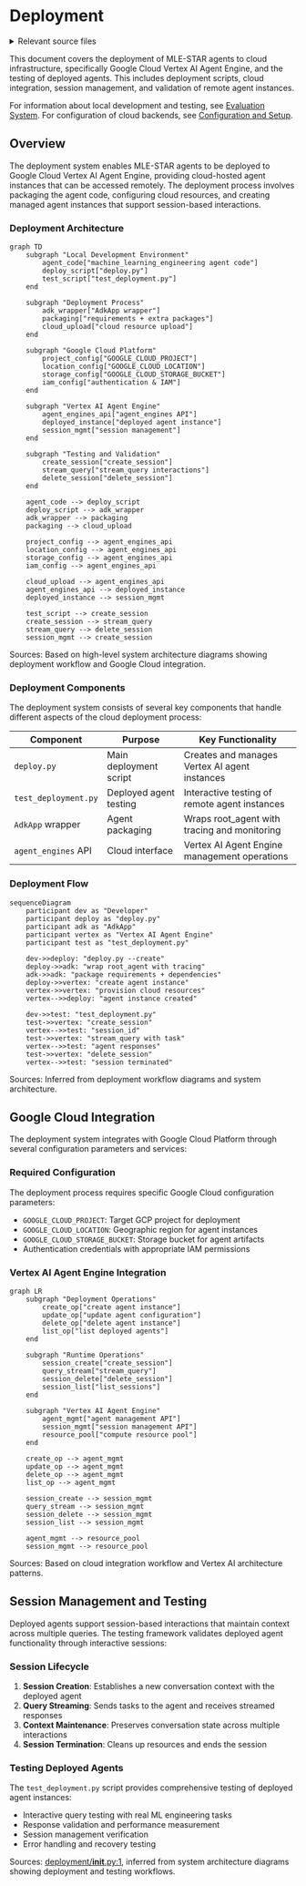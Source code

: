 # Deployment

<details>
<summary>Relevant source files</summary>

The following files were used as context for generating this wiki page:

- [deployment/__init__.py](deployment/__init__.py)

</details>



This document covers the deployment of MLE-STAR agents to cloud infrastructure, specifically Google Cloud Vertex AI Agent Engine, and the testing of deployed agents. This includes deployment scripts, cloud integration, session management, and validation of remote agent instances.

For information about local development and testing, see [Evaluation System](#5). For configuration of cloud backends, see [Configuration and Setup](#1.2).

## Overview

The deployment system enables MLE-STAR agents to be deployed to Google Cloud Vertex AI Agent Engine, providing cloud-hosted agent instances that can be accessed remotely. The deployment process involves packaging the agent code, configuring cloud resources, and creating managed agent instances that support session-based interactions.

### Deployment Architecture

```mermaid
graph TD
    subgraph "Local Development Environment"
        agent_code["machine_learning_engineering agent code"]
        deploy_script["deploy.py"]
        test_script["test_deployment.py"]
    end
    
    subgraph "Deployment Process"
        adk_wrapper["AdkApp wrapper"]
        packaging["requirements + extra packages"]
        cloud_upload["cloud resource upload"]
    end
    
    subgraph "Google Cloud Platform"
        project_config["GOOGLE_CLOUD_PROJECT"]
        location_config["GOOGLE_CLOUD_LOCATION"] 
        storage_config["GOOGLE_CLOUD_STORAGE_BUCKET"]
        iam_config["authentication & IAM"]
    end
    
    subgraph "Vertex AI Agent Engine"
        agent_engines_api["agent_engines API"]
        deployed_instance["deployed agent instance"]
        session_mgmt["session management"]
    end
    
    subgraph "Testing and Validation"
        create_session["create_session"]
        stream_query["stream_query interactions"]
        delete_session["delete_session"]
    end
    
    agent_code --> deploy_script
    deploy_script --> adk_wrapper
    adk_wrapper --> packaging
    packaging --> cloud_upload
    
    project_config --> agent_engines_api
    location_config --> agent_engines_api
    storage_config --> agent_engines_api
    iam_config --> agent_engines_api
    
    cloud_upload --> agent_engines_api
    agent_engines_api --> deployed_instance
    deployed_instance --> session_mgmt
    
    test_script --> create_session
    create_session --> stream_query
    stream_query --> delete_session
    session_mgmt --> create_session
```

Sources: Based on high-level system architecture diagrams showing deployment workflow and Google Cloud integration.

### Deployment Components

The deployment system consists of several key components that handle different aspects of the cloud deployment process:

| Component | Purpose | Key Functionality |
|-----------|---------|------------------|
| `deploy.py` | Main deployment script | Creates and manages Vertex AI agent instances |
| `test_deployment.py` | Deployed agent testing | Interactive testing of remote agent instances |
| `AdkApp` wrapper | Agent packaging | Wraps root_agent with tracing and monitoring |
| `agent_engines` API | Cloud interface | Vertex AI Agent Engine management operations |

### Deployment Flow

```mermaid
sequenceDiagram
    participant dev as "Developer"
    participant deploy as "deploy.py"
    participant adk as "AdkApp"
    participant vertex as "Vertex AI Agent Engine"
    participant test as "test_deployment.py"
    
    dev->>deploy: "deploy.py --create"
    deploy->>adk: "wrap root_agent with tracing"
    adk->>adk: "package requirements + dependencies"
    deploy->>vertex: "create agent instance"
    vertex->>vertex: "provision cloud resources"
    vertex-->>deploy: "agent instance created"
    
    dev->>test: "test_deployment.py"
    test->>vertex: "create_session"
    vertex-->>test: "session_id"
    test->>vertex: "stream_query with task"
    vertex-->>test: "agent responses"
    test->>vertex: "delete_session"
    vertex-->>test: "session terminated"
```

Sources: Inferred from deployment workflow diagrams and system architecture.

## Google Cloud Integration

The deployment system integrates with Google Cloud Platform through several configuration parameters and services:

### Required Configuration

The deployment process requires specific Google Cloud configuration parameters:

- `GOOGLE_CLOUD_PROJECT`: Target GCP project for deployment
- `GOOGLE_CLOUD_LOCATION`: Geographic region for agent instances
- `GOOGLE_CLOUD_STORAGE_BUCKET`: Storage bucket for agent artifacts
- Authentication credentials with appropriate IAM permissions

### Vertex AI Agent Engine Integration

```mermaid
graph LR
    subgraph "Deployment Operations"
        create_op["create agent instance"]
        update_op["update agent configuration"]
        delete_op["delete agent instance"]
        list_op["list deployed agents"]
    end
    
    subgraph "Runtime Operations"
        session_create["create_session"]
        query_stream["stream_query"]
        session_delete["delete_session"]
        session_list["list_sessions"]
    end
    
    subgraph "Vertex AI Agent Engine"
        agent_mgmt["agent management API"]
        session_mgmt["session management API"]
        resource_pool["compute resource pool"]
    end
    
    create_op --> agent_mgmt
    update_op --> agent_mgmt
    delete_op --> agent_mgmt
    list_op --> agent_mgmt
    
    session_create --> session_mgmt
    query_stream --> session_mgmt
    session_delete --> session_mgmt
    session_list --> session_mgmt
    
    agent_mgmt --> resource_pool
    session_mgmt --> resource_pool
```

Sources: Based on cloud integration workflow and Vertex AI architecture patterns.

## Session Management and Testing

Deployed agents support session-based interactions that maintain context across multiple queries. The testing framework validates deployed agent functionality through interactive sessions:

### Session Lifecycle

1. **Session Creation**: Establishes a new conversation context with the deployed agent
2. **Query Streaming**: Sends tasks to the agent and receives streamed responses  
3. **Context Maintenance**: Preserves conversation state across multiple interactions
4. **Session Termination**: Cleans up resources and ends the session

### Testing Deployed Agents

The `test_deployment.py` script provides comprehensive testing of deployed agent instances:

- Interactive query testing with real ML engineering tasks
- Response validation and performance measurement
- Session management verification
- Error handling and recovery testing

Sources: [deployment/__init__.py:1](), inferred from system architecture diagrams showing deployment and testing workflows.